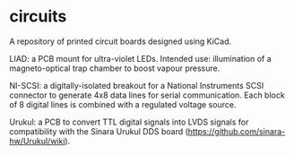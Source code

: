 # circuits

A repository of printed circuit boards designed using KiCad.

LIAD: a PCB mount for ultra-violet LEDs. Intended use: illumination of a magneto-optical trap chamber to boost vapour pressure.

NI-SCSI: a digitally-isolated breakout for a National Instruments SCSI connector to generate 4x8 data lines for serial communication. Each block of 8 digital lines is combined with a regulated voltage source.

Urukul: a PCB to convert TTL digital signals into LVDS signals for compatibility with the Sinara Urukul DDS board (https://github.com/sinara-hw/Urukul/wiki).
